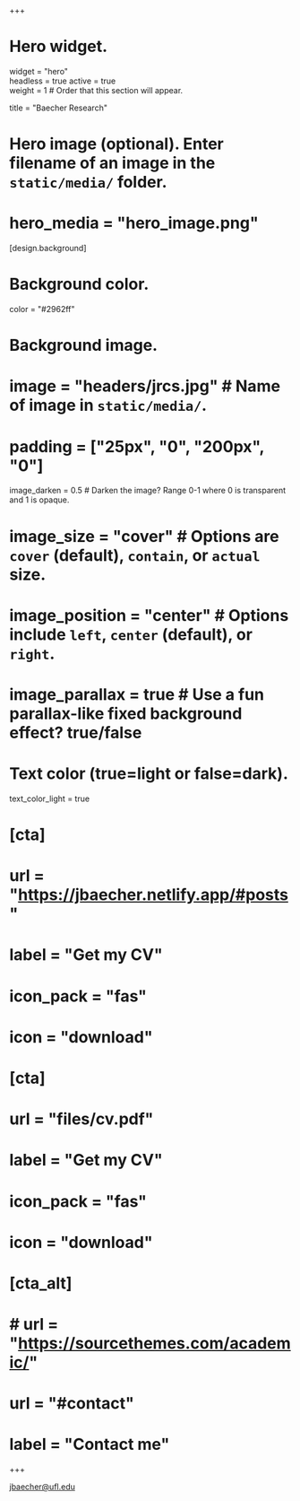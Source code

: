 +++
# Hero widget.
widget = "hero"  
headless = true 
active = true  
weight = 1  # Order that this section will appear.

title = "Baecher Research"

# Hero image (optional). Enter filename of an image in the `static/media/` folder.
# hero_media = "hero_image.png"

[design.background]

  # Background color.
  color = "#2962ff"
  

  # Background image.
  # image = "headers/jrcs.jpg"  # Name of image in `static/media/`.
  # padding = ["25px", "0", "200px", "0"]
   image_darken = 0.5  # Darken the image? Range 0-1 where 0 is transparent and 1 is opaque.
  # image_size = "cover"  #  Options are `cover` (default), `contain`, or `actual` size.
  # image_position = "center"  # Options include `left`, `center` (default), or `right`.
  # image_parallax = true  # Use a fun parallax-like fixed background effect? true/false
  
  # Text color (true=light or false=dark).
  text_color_light = true
  
#   [cta]
#   url = "https://jbaecher.netlify.app/#posts"
#   label = "Get my CV"
#   icon_pack = "fas"
#   icon = "download"
#   
#   [cta]
#   url = "files/cv.pdf"
#   label = "Get my CV"
#   icon_pack = "fas"
#   icon = "download"
# #   
# [cta_alt]
#   # url = "https://sourcethemes.com/academic/"
#   url = "#contact"
#   label = "Contact me"

+++

jbaecher@ufl.edu
